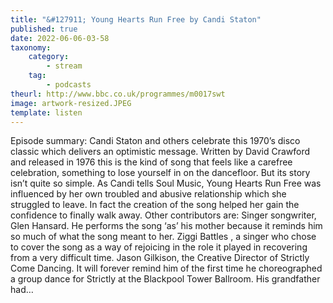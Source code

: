 ```yaml
---
title: "&#127911; Young Hearts Run Free by Candi Staton"
published: true
date: 2022-06-06-03-58
taxonomy:
    category:
        - stream
    tag:
        - podcasts
theurl: http://www.bbc.co.uk/programmes/m0017swt
image: artwork-resized.JPEG
template: listen
---
```


Episode summary: Candi Staton and others celebrate this 1970&rsquo;s disco classic which delivers an optimistic message. Written by David Crawford and released in 1976 this is the kind of song that feels like a carefree celebration, something to lose yourself in on the dancefloor. But its story isn&rsquo;t quite so simple. As Candi tells Soul Music, Young Hearts Run Free was influenced by her own troubled and abusive relationship which she struggled to leave. In fact the creation of the song helped her gain the confidence to finally walk away. Other contributors are: Singer songwriter, Glen Hansard. He performs the song &lsquo;as&rsquo; his mother because it reminds him so much of what the song meant to her. Ziggi Battles , a singer who chose to cover the song as a way of rejoicing in the role it played in recovering from a very difficult time. Jason Gilkison, the Creative Director of Strictly Come Dancing. It will forever remind him of the first time he choreographed a group dance for Strictly at the Blackpool Tower Ballroom. His grandfather had&hellip;
